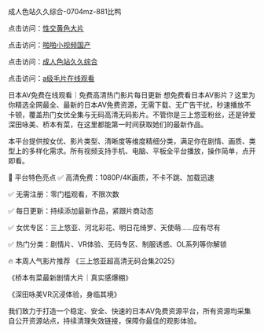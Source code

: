 

成人色站久久综合-0704mz-881比鸭


点击访问：<a href="https://gsd-agv.pages.dev/">性交黄色大片</a>

点击访问：<a href="https://fdhf-454.pages.dev/">啪啪小视频国产</a>

点击访问：<a href="https://gfd-5xg.pages.dev/">成人色站久久综合</a>

点击访问：<a href="https://tfda.pages.dev/">a级毛片在线观看</a>


日本AV免费在线观看｜免费高清热门影片每日更新
想免费看日本AV影片？这里为你精选全网最全、最新的日本AV免费资源，无需下载、无广告干扰，秒速播放不卡顿，覆盖热门女优全集与无码高清无码影片。不管你是三上悠亚粉丝，还是钟爱深田咏美、桥本有菜，在这里都能第一时间获取她们的最新作品。

本平台提供按女优、影片类型、清晰度等维度精细分类，满足你在剧情、画质、类型上的多样化需求。所有视频支持手机、电脑、平板全平台播放，操作简单，点开即看。

🌟 平台特色亮点
✅ 高清免费：1080P/4K画质，不卡不跳、加载迅速

✅ 无需注册：零门槛观看，不限次数

✅ 每日更新：持续添加最新作品，紧跟片商动态

✅ 女优专区：三上悠亚、河北彩花、明日花绮罗、天使萌……应有尽有

✅ 热门分类：剧情片、VR体验、无码专区、制服诱惑、OL系列等你解锁

🔥 本周人气影片推荐
《三上悠亚超高清无码合集2025》

《桥本有菜最新剧情大片｜真实感爆棚》

《深田咏美VR沉浸体验，身临其境》

我们致力于打造一个稳定、安全、快速的日本AV免费资源平台，所有资源均采集自公开资源站点，持续清理失效链接，保障你最佳的观影体验。





<span style="display:none;">[Canonical link](  ）</span>
